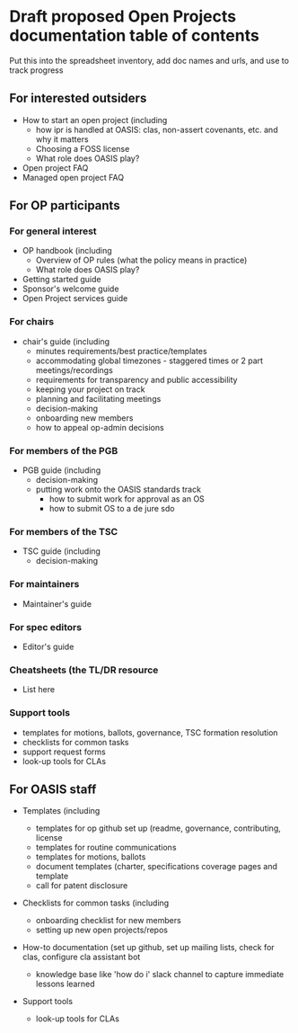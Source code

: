 # Draft proposed Open Projects documentation table of contents

Put this into the spreadsheet inventory, add doc names and urls, and use to track progress

## For interested outsiders

- How to start an open project (including
  - how ipr is handled at OASIS: clas, non-assert covenants, etc. and why it matters
  - Choosing a FOSS license
  - What role does OASIS play? 
- Open project FAQ
- Managed open project FAQ

## For OP participants 

### For general interest
- OP handbook (including
  - Overview of OP rules (what the policy means in practice)
  - What role does OASIS play? 
- Getting started guide
- Sponsor's welcome guide
- Open Project services guide

### For chairs
- chair's guide (including
  - minutes requirements/best practice/templates 
  - accommodating global timezones - staggered times or 2 part meetings/recordings
  - requirements for transparency and public accessibility
  - keeping your project on track
  - planning and facilitating meetings 
  - decision-making
  - onboarding new members
  - how to appeal op-admin decisions 

### For members of the PGB
- PGB guide (including
  - decision-making
  - putting work onto the OASIS standards track
    - how to submit work for approval as an OS
    - how to submit OS to a de jure sdo

### For members of the TSC
- TSC guide (including
  - decision-making

### For maintainers
- Maintainer's guide

### For spec editors 
- Editor's guide 
  
### Cheatsheets (the TL/DR resource
- List here

### Support tools
- templates for motions, ballots, governance, TSC formation resolution 
- checklists for common tasks
- support request forms
- look-up tools for CLAs

## For OASIS staff

- Templates (including
  - templates for op github set up (readme, governance, contributing, license
  - templates for routine communications
  - templates for motions, ballots 
  - document templates (charter, specifications coverage pages and template
  - call for patent disclosure

- Checklists for common tasks (including
  - onboarding checklist for new members
  - setting up new open projects/repos

- How-to documentation (set up github, set up mailing lists, check for clas, configure cla assistant bot
  - knowledge base like 'how do i' slack channel to capture immediate lessons learned

- Support tools
  - look-up tools for CLAs
